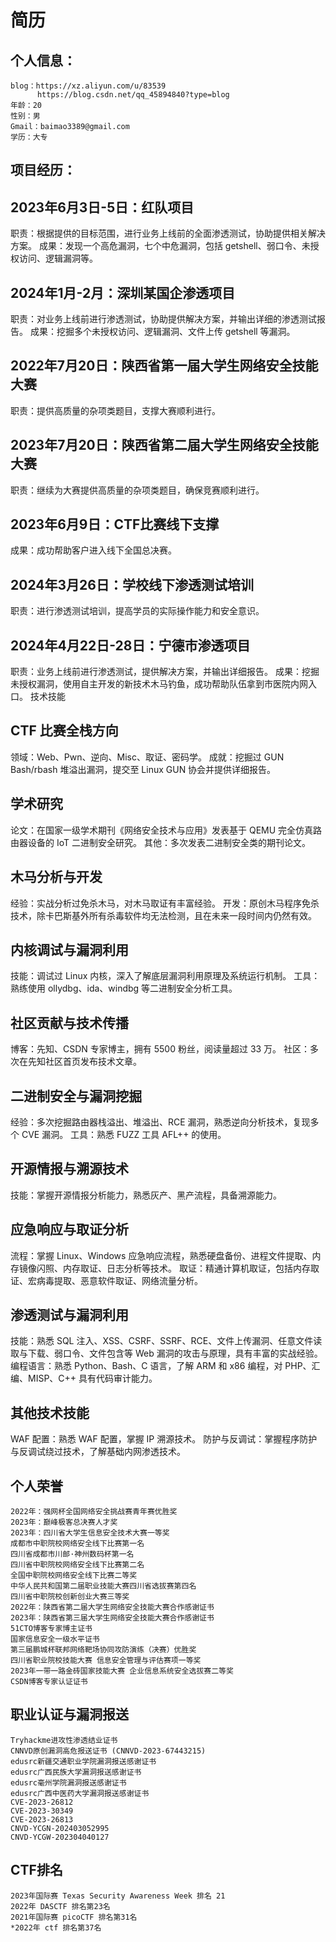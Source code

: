 # 简历
## 个人信息：
```
blog：https://xz.aliyun.com/u/83539
      https://blog.csdn.net/qq_45894840?type=blog
年龄：20
性别：男
Gmail：baimao3389@gmail.com
学历：大专
```
## 项目经历：
## 2023年6月3日-5日：红队项目
职责：根据提供的目标范围，进行业务上线前的全面渗透测试，协助提供相关解决方案。
成果：发现一个高危漏洞，七个中危漏洞，包括 getshell、弱口令、未授权访问、逻辑漏洞等。
## 2024年1月-2月：深圳某国企渗透项目
职责：对业务上线前进行渗透测试，协助提供解决方案，并输出详细的渗透测试报告。
成果：挖掘多个未授权访问、逻辑漏洞、文件上传 getshell 等漏洞。
## 2022年7月20日：陕西省第一届大学生网络安全技能大赛
职责：提供高质量的杂项类题目，支撑大赛顺利进行。
## 2023年7月20日：陕西省第二届大学生网络安全技能大赛
职责：继续为大赛提供高质量的杂项类题目，确保竞赛顺利进行。
## 2023年6月9日：CTF比赛线下支撑
成果：成功帮助客户进入线下全国总决赛。
## 2024年3月26日：学校线下渗透测试培训
职责：进行渗透测试培训，提高学员的实际操作能力和安全意识。
## 2024年4月22日-28日：宁德市渗透项目
职责：业务上线前进行渗透测试，提供解决方案，并输出详细报告。
成果：挖掘未授权漏洞，使用自主开发的新技术木马钓鱼，成功帮助队伍拿到市医院内网入口。
技术技能
## CTF 比赛全栈方向
领域：Web、Pwn、逆向、Misc、取证、密码学。
成就：挖掘过 GUN Bash/rbash 堆溢出漏洞，提交至 Linux GUN 协会并提供详细报告。
## 学术研究
论文：在国家一级学术期刊《网络安全技术与应用》发表基于 QEMU 完全仿真路由器设备的 IoT 二进制安全研究。
其他：多次发表二进制安全类的期刊论文。
## 木马分析与开发
经验：实战分析过免杀木马，对木马取证有丰富经验。
开发：原创木马程序免杀技术，除卡巴斯基外所有杀毒软件均无法检测，且在未来一段时间内仍然有效。
## 内核调试与漏洞利用
技能：调试过 Linux 内核，深入了解底层漏洞利用原理及系统运行机制。
工具：熟练使用 ollydbg、ida、windbg 等二进制安全分析工具。
## 社区贡献与技术传播
博客：先知、CSDN 专家博主，拥有 5500 粉丝，阅读量超过 33 万。
社区：多次在先知社区首页发布技术文章。
## 二进制安全与漏洞挖掘
经验：多次挖掘路由器栈溢出、堆溢出、RCE 漏洞，熟悉逆向分析技术，复现多个 CVE 漏洞。
工具：熟悉 FUZZ 工具 AFL++ 的使用。
## 开源情报与溯源技术
技能：掌握开源情报分析能力，熟悉灰产、黑产流程，具备溯源能力。
## 应急响应与取证分析
流程：掌握 Linux、Windows 应急响应流程，熟悉硬盘备份、进程文件提取、内存镜像闪照、内存取证、日志分析等技术。
取证：精通计算机取证，包括内存取证、宏病毒提取、恶意软件取证、网络流量分析。
## 渗透测试与漏洞利用
技能：熟悉 SQL 注入、XSS、CSRF、SSRF、RCE、文件上传漏洞、任意文件读取与下载、弱口令、文件包含等 Web 漏洞的攻击与原理，具有丰富的实战经验。
编程语言：熟悉 Python、Bash、C 语言，了解 ARM 和 x86 编程，对 PHP、汇编、MISP、C++ 具有代码审计能力。
## 其他技术技能
WAF 配置：熟悉 WAF 配置，掌握 IP 溯源技术。
防护与反调试：掌握程序防护与反调试绕过技术，了解基础内网渗透技术。

## 个人荣誉
~~~
2022年：强网杯全国网络安全挑战赛青年赛优胜奖
2023年：巅峰极客总决赛人才奖
2023年：四川省大学生信息安全技术大赛一等奖
成都市中职院校网络安全线下比赛第一名
四川省成都市川邮·神州数码杯第一名
四川省中职院校网络安全线下比赛第二名
全国中职院校网络安全线下比赛二等奖
中华人民共和国第二届职业技能大赛四川省选拔赛第四名
四川省中职院校创新创业大赛三等奖
2022年：陕西省第二届大学生网络安全技能大赛合作感谢证书
2023年：陕西省第三届大学生网络安全技能大赛合作感谢证书
51CTO博客专家博主证书
国家信息安全一级水平证书
第三届鹏城杯联邦网络靶场协同攻防演练（决赛）优胜奖
四川省职业院校技能大赛 信息安全管理与评估赛项一等奖
2023年一带一路金砖国家技能大赛 企业信息系统安全选拔赛二等奖
CSDN博客专家认证证书
~~~
## 职业认证与漏洞报送
~~~
Tryhackme进攻性渗透结业证书
CNNVD原创漏洞高危报送证书 (CNNVD-2023-67443215)
edusrc新疆交通职业学院漏洞报送感谢证书
edusrc广西民族大学漏洞报送感谢证书
edusrc毫州学院漏洞报送感谢证书
edusrc广西中医药大学漏洞报送感谢证书
CVE-2023-26812
CVE-2023-30349
CVE-2023-26813
CNVD-YCGN-202403052995
CNVD-YCGW-202304040127
~~~
## CTF排名
~~~
2023年国际赛 Texas Security Awareness Week 排名 21
2022年 DASCTF 排名第23名
2021年国际赛 picoCTF 排名第31名
*2022年 ctf 排名第37名
~~~
